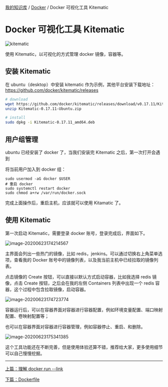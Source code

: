 [我的知识库](../README.md) / [Docker](zz_gneratered_mdi.md) / Docker 可视化工具 Kitematic

# Docker 可视化工具 Kitematic

![kitematic](https://fs.poneding.com/images/kitematic.png)

使用 Kitematic，以可视化的方式管理 docker 镜像，容器等。

## 安装 Kitematic

在 ubuntu（desktop）中安装 kitematic 作为示例，其他平台安装下载地址：<https://github.com/docker/kitematic/releases>

```bash
# download
wget https://github.com/docker/kitematic/releases/download/v0.17.11/Kitematic-0.17.11-Ubuntu.zip
unzip Kitematic-0.17.11-Ubuntu.zip

# install
sudo dpkg -i Kitematic-0.17.11_amd64.deb
```

## 用户组管理

ubuntu 已经安装了 docker 了，当我们安装完 Kitematic 之后，第一次打开会遇到

将当前用户加入到 docker 组：

```shell
sudo usermod -aG docker $USER
# 重启 docker
sudo systemctl restart docker
sudo chmod a+rw /var/run/docker.sock
```

完成上面操作后，重启主机，应该就可以使用 Kitamatic 了。

## 使用 Kitematic

第一次启动 Kitematic，需要登录 docker 账号，登录完成后，界面如下。

![image-20200623174214567](https://fs.poneding.com/images/image-20200623174214567.png)

主界面会列出一些热门的镜像，比如 redis，jenkins。可以通过切换右上角菜单选项，查看我的 Docker 账号中的镜像列表，以及我当前主机中已经拉取的镜像列表。

点击镜像的 Create 按钮，可以直接以默认方式启动容器，比如我选择 redis 镜像，点击 Create 按钮，之后会在我的左侧 Containers 列表中出现一个 redis 容器，这个过程中包含拉取镜像，启动容器。

![image-20200623174723774](https://fs.poneding.com/images/image-20200623174723774.png)

容器运行后，可以在容器界面对容器进行容器配置，例如环境变量配置、端口映射配置、卷映射配置等；

也可以在容器界面对容器进行容器管理，例如容器停止、重启、和删除。

![image-20200623175341385](https://fs.poneding.com/images/image-20200623175341385.png)

这个工具功能还在不断完善，但是使用体验还算不错，推荐给大家，更多使用细节可以自己慢慢挖掘。

---
[上篇：理解 docker run --link](docker-run-link.md)

[下篇：Dockerfile](dockerfile.md)
